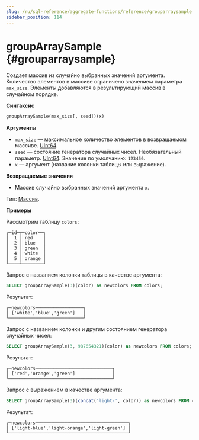 ```yaml
---
slug: /ru/sql-reference/aggregate-functions/reference/grouparraysample
sidebar_position: 114
---
```


# groupArraySample {#grouparraysample}

Создает массив из случайно выбранных значений аргумента. Количество элементов в массиве ограничено значением параметра `max_size`. Элементы добавляются в результирующий массив в случайном порядке.

**Синтаксис**

``` sql
groupArraySample(max_size[, seed])(x)
```

**Аргументы**

-   `max_size` — максимальное количество элементов в возвращаемом массиве. [UInt64](../../data-types/int-uint.md).
-   `seed` — состояние генератора случайных чисел. Необязательный параметр. [UInt64](../../data-types/int-uint.md). Значение по умолчанию: `123456`.
-   `x` — аргумент (название колонки таблицы или выражение).

**Возвращаемые значения**

-   Массив случайно выбранных значений аргумента `x`.

Тип: [Массив](../../data-types/array.md).

**Примеры**

Рассмотрим таблицу `colors`:

``` text
┌─id─┬─color──┐
│  1 │ red    │
│  2 │ blue   │
│  3 │ green  │
│  4 │ white  │
│  5 │ orange │
└────┴────────┘
```

Запрос с названием колонки таблицы в качестве аргумента:

``` sql
SELECT groupArraySample(3)(color) as newcolors FROM colors;
```

Результат:

```text
┌─newcolors──────────────────┐
│ ['white','blue','green']   │
└────────────────────────────┘
```

Запрос с названием колонки и другим состоянием генератора случайных чисел:

``` sql
SELECT groupArraySample(3, 987654321)(color) as newcolors FROM colors;
```

Результат:

```text
┌─newcolors─────────────────────────────┐
│ ['red','orange','green']              │
└───────────────────────────────────────┘
```

Запрос с выражением в качестве аргумента:

``` sql
SELECT groupArraySample(3)(concat('light-', color)) as newcolors FROM colors;
```
Результат:

```text
┌─newcolors───────────────────────────────────┐
│ ['light-blue','light-orange','light-green'] │
└─────────────────────────────────────────────┘
```
